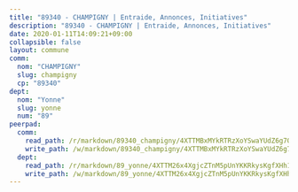 ```yaml
---
title: "89340 - CHAMPIGNY | Entraide, Annonces, Initiatives"
description: "89340 - CHAMPIGNY | Entraide, Annonces, Initiatives"
date: 2020-01-11T14:09:21+09:00
collapsible: false
layout: commune
comm:
  nom: "CHAMPIGNY"
  slug: champigny
  cp: "89340"
dept:
  nom: "Yonne"
  slug: yonne
  num: "89"
peerpad:
  comm:
    read_path: /r/markdown/89340_champigny/4XTTMBxMYkRTRzXoYSwaYUdZ6g7QhXDTfXPBG78ytSCnwt7xB
    write_path: /w/markdown/89340_champigny/4XTTMBxMYkRTRzXoYSwaYUdZ6g7QhXDTfXPBG78ytSCnwt7xB-K3TgV51sDoYYKXandXJcg1G1YRbdbqhCkvVYrmcvtEMFhTawWhxdAoc8pDoZ23psBPJcWPUEMVvQzyt1PCiTXLfv6EaVBEVUJzLnviAKDrM46NEGSYRHksAwpwmnPq4vt4WqqQ5D
  dept:
    read_path: /r/markdown/89_yonne/4XTTM26x4XgjcZTnM5pUnYKKRkysKgfXHh1wiigoPHqn9LDKB
    write_path: /w/markdown/89_yonne/4XTTM26x4XgjcZTnM5pUnYKKRkysKgfXHh1wiigoPHqn9LDKB-K3TgU4xaMVqzoRnPJNyddApuMoWvJyHL35bzooauYvdhG3MLg3ikjpoueq9BDtqVP4hJBQxpPxix2gohzXyST9tZPnEkyXpDMdHiAFpx7EU6e8WgvFk7NPsBQepM8o13bG9dyqq7
---
```


